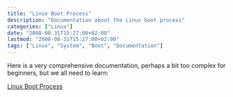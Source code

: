 ```yaml
---
title: "Linux Boot Process"
description: "Documentation about the Linux boot process"
categories: ["Linux"]
date: "2008-08-31T15:27:00+02:00"
lastmod: "2008-08-31T15:27:00+02:00"
tags: ["Linux", "System", "Boot", "Documentation"]
---
```


Here is a very comprehensive documentation, perhaps a bit too complex for beginners, but we all need to learn:

[Linux Boot Process](../../static/pdf/le_boot_linux.pdf)
